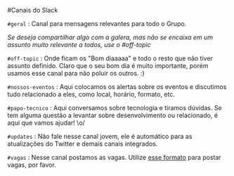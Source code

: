 #Canais do Slack

`#geral` : Canal para mensagens relevantes para todo o Grupo. 

*Se deseja compartilhar algo com a galera, mas não se encaixa em um assunto muito relevante a todos, use o #off-topic*

`#off-topic` : Onde ficam os "Bom diaaaaa" e todo o resto que não tiver assunto definido. Claro que o seu bom dia é muito importante, porém usamos esse canal para não poluir os outros. :)

`#nossos-eventos` : Aqui colocamos os alertas sobre os eventos e discutimos tudo relacionado a eles, como local, horário, formato, etc.

`#papo-tecnico` : Aqui conversamos sobre tecnologia e tiramos dúvidas. Se tem alguma questão a levantar sobre desenvolvimento ou relacionado, é aqui que vamos ajudar! \o/

`#updates` : Não fale nesse canal jovem, ele é automático para as atualizações do Twitter e demais canais integrados.

`#vagas` : Nesse canal postamos as vagas. Utilize [esse formato](/formato-vagas.md) para postar vagas, por favor.
